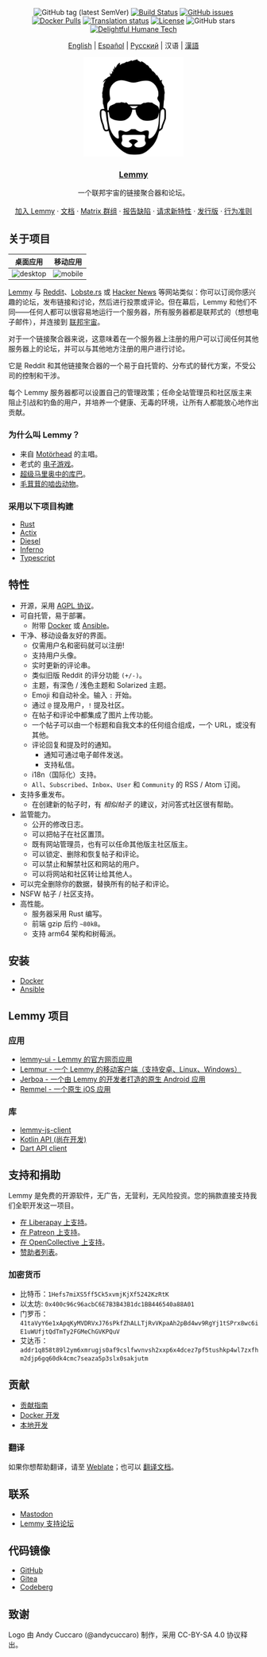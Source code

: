 <div align="center">

![GitHub tag (latest SemVer)](https://img.shields.io/github/tag/LemmyNet/lemmy.svg)
[![Build Status](https://cloud.drone.io/api/badges/LemmyNet/lemmy/status.svg)](https://cloud.drone.io/LemmyNet/lemmy/)
[![GitHub issues](https://img.shields.io/github/issues-raw/LemmyNet/lemmy.svg)](https://github.com/LemmyNet/lemmy/issues)
[![Docker Pulls](https://img.shields.io/docker/pulls/dessalines/lemmy.svg)](https://cloud.docker.com/repository/docker/dessalines/lemmy/)
[![Translation status](http://weblate.yerbamate.ml/widgets/lemmy/-/lemmy/svg-badge.svg)](http://weblate.yerbamate.ml/engage/lemmy/)
[![License](https://img.shields.io/github/license/LemmyNet/lemmy.svg)](LICENSE)
![GitHub stars](https://img.shields.io/github/stars/LemmyNet/lemmy?style=social)
[![Delightful Humane Tech](https://codeberg.org/teaserbot-labs/delightful-humane-design/raw/branch/main/humane-tech-badge.svg)](https://codeberg.org/teaserbot-labs/delightful-humane-design)

</div>

<p align="center">
  <a href="../README.md">English</a> |
  <a href="README.es.md">Español</a> |
  <a href="README.ru.md">Русский</a> |
  <span>汉语</span> |
  <a href="README.zh.hant.md">漢語</a>
</p>

<p align="center">
  <a href="https://join-lemmy.org/" rel="noopener">
 <img width=200px height=200px src="https://raw.githubusercontent.com/LemmyNet/lemmy-ui/main/src/assets/icons/favicon.svg"></a>

 <h3 align="center"><a href="https://join-lemmy.org">Lemmy</a></h3>
  <p align="center">
    一个联邦宇宙的链接聚合器和论坛。
    <br />
    <br />
    <a href="https://join-lemmy.org">加入 Lemmy</a>
    ·
    <a href="https://join-lemmy.org/docs/en/index.html">文档</a>
    ·
    <a href="https://matrix.to/#/#lemmy-space:matrix.org">Matrix 群组</a>
    ·
    <a href="https://github.com/LemmyNet/lemmy/issues">报告缺陷</a>
    ·
    <a href="https://github.com/LemmyNet/lemmy/issues">请求新特性</a>
    ·
    <a href="https://github.com/LemmyNet/lemmy/blob/main/RELEASES.md">发行版</a>
    ·
    <a href="https://join-lemmy.org/docs/en/code_of_conduct.html">行为准则</a>
  </p>
</p>

## 关于项目

| 桌面应用                                                                                                   | 移动应用                                                                                                    |
| ---------------------------------------------------------------------------------------------------------- | ----------------------------------------------------------------------------------------------------------- |
| ![desktop](https://raw.githubusercontent.com/LemmyNet/joinlemmy-site/main/src/assets/images/main_img.webp) | ![mobile](https://raw.githubusercontent.com/LemmyNet/joinlemmy-site/main/src/assets/images/mobile_pic.webp) |

[Lemmy](https://github.com/LemmyNet/lemmy) 与 [Reddit](https://reddit.com)、[Lobste.rs](https://lobste.rs) 或 [Hacker News](https://news.ycombinator.com/) 等网站类似：你可以订阅你感兴趣的论坛，发布链接和讨论，然后进行投票或评论。但在幕后，Lemmy 和他们不同——任何人都可以很容易地运行一个服务器，所有服务器都是联邦式的（想想电子邮件），并连接到 [联邦宇宙](https://zh.wikipedia.org/wiki/%E8%81%94%E9%82%A6%E5%AE%87%E5%AE%99)。

对于一个链接聚合器来说，这意味着在一个服务器上注册的用户可以订阅任何其他服务器上的论坛，并可以与其他地方注册的用户进行讨论。

它是 Reddit 和其他链接聚合器的一个易于自托管的、分布式的替代方案，不受公司的控制和干涉。

每个 Lemmy 服务器都可以设置自己的管理政策；任命全站管理员和社区版主来阻止引战和钓鱼的用户，并培养一个健康、无毒的环境，让所有人都能放心地作出贡献。

### 为什么叫 Lemmy？

- 来自 [Motörhead](https://invidio.us/watch?v=pWB5JZRGl0U) 的主唱。
- 老式的 [电子游戏](<https://en.wikipedia.org/wiki/Lemmings_(video_game)>)。
- [超级马里奥中的库巴](https://www.mariowiki.com/Lemmy_Koopa)。
- [毛茸茸的啮齿动物](http://sunchild.fpwc.org/lemming-the-little-giant-of-the-north/)。

### 采用以下项目构建

- [Rust](https://www.rust-lang.org)
- [Actix](https://actix.rs/)
- [Diesel](http://diesel.rs/)
- [Inferno](https://infernojs.org)
- [Typescript](https://www.typescriptlang.org/)

## 特性

- 开源，采用 [AGPL 协议](/LICENSE)。
- 可自托管，易于部署。
  - 附带 [Docker](https://join-lemmy.org/docs/en/administration/install_docker.html) 或 [Ansible](https://join-lemmy.org/docs/en/administration/install_ansible.html)。
- 干净、移动设备友好的界面。
  - 仅需用户名和密码就可以注册!
  - 支持用户头像。
  - 实时更新的评论串。
  - 类似旧版 Reddit 的评分功能 `(+/-)`。
  - 主题，有深色 / 浅色主题和 Solarized 主题。
  - Emoji 和自动补全。输入 `:` 开始。
  - 通过 `@` 提及用户，`!` 提及社区。
  - 在帖子和评论中都集成了图片上传功能。
  - 一个帖子可以由一个标题和自我文本的任何组合组成，一个 URL，或没有其他。
  - 评论回复和提及时的通知。
    - 通知可通过电子邮件发送。
    - 支持私信。
  - i18n（国际化）支持。
  - `All`、`Subscribed`、`Inbox`、`User` 和 `Community` 的 RSS / Atom 订阅。
- 支持多重发布。
  - 在创建新的帖子时，有 _相似帖子_ 的建议，对问答式社区很有帮助。
- 监管能力。
  - 公开的修改日志。
  - 可以把帖子在社区置顶。
  - 既有网站管理员，也有可以任命其他版主社区版主。
  - 可以锁定、删除和恢复帖子和评论。
  - 可以禁止和解禁社区和网站的用户。
  - 可以将网站和社区转让给其他人。
- 可以完全删除你的数据，替换所有的帖子和评论。
- NSFW 帖子 / 社区支持。
- 高性能。
  - 服务器采用 Rust 编写。
  - 前端 gzip 后约 `~80kB`。
  - 支持 arm64 架构和树莓派。

## 安装

- [Docker](https://join-lemmy.org/docs/en/administration/install_docker.html)
- [Ansible](https://join-lemmy.org/docs/en/administration/install_ansible.html)

## Lemmy 项目

### 应用

- [lemmy-ui - Lemmy 的官方网页应用](https://github.com/LemmyNet/lemmy-ui)
- [Lemmur - 一个 Lemmy 的移动客户端（支持安卓、Linux、Windows）](https://github.com/LemmurOrg/lemmur)
- [Jerboa - 一个由 Lemmy 的开发者打造的原生 Android 应用](https://github.com/dessalines/jerboa)
- [Remmel - 一个原生 iOS 应用](https://github.com/uuttff8/Lemmy-iOS)

### 库

- [lemmy-js-client](https://github.com/LemmyNet/lemmy-js-client)
- [Kotlin API (尚在开发)](https://github.com/eiknat/lemmy-client)
- [Dart API client](https://github.com/LemmurOrg/lemmy_api_client)

## 支持和捐助

Lemmy 是免费的开源软件，无广告，无营利，无风险投资。您的捐款直接支持我们全职开发这一项目。

- [在 Liberapay 上支持](https://liberapay.com/Lemmy)。
- [在 Patreon 上支持](https://www.patreon.com/dessalines)。
- [在 OpenCollective 上支持](https://opencollective.com/lemmy)。
- [赞助者列表](https://join-lemmy.org/sponsors)。

### 加密货币

- 比特币：`1Hefs7miXS5ff5Ck5xvmjKjXf5242KzRtK`
- 以太坊: `0x400c96c96acbC6E7B3B43B1dc1BB446540a88A01`
- 门罗币：`41taVyY6e1xApqKyMVDRVxJ76sPkfZhALLTjRvVKpaAh2pBd4wv9RgYj1tSPrx8wc6iE1uWUfjtQdTmTy2FGMeChGVKPQuV`
- 艾达币：`addr1q858t89l2ym6xmrugjs0af9cslfwvnvsh2xxp6x4dcez7pf5tushkp4wl7zxfhm2djp6gq60dk4cmc7seaza5p3slx0sakjutm`

## 贡献

- [贡献指南](https://join-lemmy.org/docs/en/contributing/contributing.html)
- [Docker 开发](https://join-lemmy.org/docs/en/contributing/docker_development.html)
- [本地开发](https://join-lemmy.org/docs/en/contributing/local_development.html)

### 翻译

如果你想帮助翻译，请至 [Weblate](https://weblate.yerbamate.ml/projects/lemmy/)；也可以 [翻译文档](https://github.com/LemmyNet/lemmy-docs#adding-a-new-language)。

## 联系

- [Mastodon](https://mastodon.social/@LemmyDev)
- [Lemmy 支持论坛](https://lemmy.ml/c/lemmy_support)

## 代码镜像

- [GitHub](https://github.com/LemmyNet/lemmy)
- [Gitea](https://yerbamate.ml/LemmyNet/lemmy)
- [Codeberg](https://codeberg.org/LemmyNet/lemmy)

## 致谢

Logo 由 Andy Cuccaro (@andycuccaro) 制作，采用 CC-BY-SA 4.0 协议释出。
